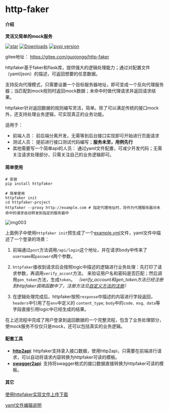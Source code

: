# http-faker

#### 介绍
**灵活又简单的mock服务**

[![star](https://gitee.com/guojongg/http-faker/badge/star.svg?theme=dark)](https://gitee.com/guojongg/http-faker/stargazers)
[![Downloads](https://pepy.tech/badge/httpfaker)](https://pepy.tech/project/httpfaker)
[![pypi version](https://img.shields.io/pypi/v/httpfaker.svg)](https://pypi.python.org/pypi/httpfaker)

gitee地址： https://gitee.com/guojongg/http-faker

httpfaker基于faker和flask库，提供强大的逻辑处理能力；通过对配置文件（yaml/json）的描述，可返回想要的任意数据。

支持反向代理模式，只需要设置一个目标服务器地址，即可变成一个反向代理服务器；当匹配到mock规则时返回mock数据；未命中时做代理请求并返回请求结果。

httpfaker针对返回数据的规则编写灵活，简单。除了可以满足传统的接口mock外，还支持处理业务逻辑，可实现真正的业务功能。


适用于：
* 前端人员： 前后端分离开发，无需等到后台接口实现即可开始进行页面请求
* 测试人员： 提前进行接口测试代码编写；**服务未至，用例先行**
* 其他需要写一个简单api的人员： 通过yaml文件配置，可减少开发代码；无需关注请求处理部分，只需关注自己的业务逻辑即可。

#### 简单使用
```shell script
# 安装
pip install httpfaker

# 简单使用
httpfaker init
cd httpfaker-project
httpfaker --proxy http://example.com # 指定代理地址时，将作为代理服务器对未命中的请求自动转发到指定的服务器中
```
![img003](https://gitee.com/guojongg/http-faker/raw/master/docs/image/img003.gif)


上面例子中使用`httpfaker init`预生成了一个[example.yml](apis/api_login_POST.yml)文件，yaml文件中描述了一个登录的场景：
1. 前端通过`post`方法调用`/api/login`这个地址，并在请求body中传来了`username`和`password`两个参数。
2. `httpfaker`接收到请求后会按照logic中描述的逻辑进行业务处理：先打印了请求参数，再调用`verify_accont`方法，
来验证用户名和密码是否匹配；然后调用`gen_token`方法，生成`token`。
*（verify_account和gen_token方法已经注册到httpfaker调用函数中了，注册方法见[自定义方法的注册](docs/自定义方法使用说明.md)）*

3. 在逻辑处理完成后，httpfaker按照`response`中描述的内容进行字段返回，`headers`中引用了在`env`中定义的
`content_type`; `body`中的`code、msg、data`等字段直接引用logic中已经生成的结果。

在上述流程中完成了用户登录到返回数据的一个完整流程，包含了业务处理部分，使mock服务不仅仅只是mock，还可以包括真实的业务逻辑。

#### 配套工具
* [**http2api**](docs/http2api使用说明.md): httpfaker支持录入接口数据，使用http2api，只需要在前端进行请求，可以自动将请求内容转换为httpfaker可读的模板。
* [**swagger2api**](docs/swagger2api使用说明.md): 支持将swagger格式的接口数据直接转换为httpfaker可读的模板。

#### 其它
[使用httpfaker实现文件上传下载](docs/httpfaker使用举例1.md)

[yaml文件编辑说明](apis/api_login_POST.yml)